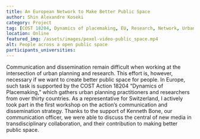 ```yaml
---
title: An European Network to Make Better Public Space 
author: Shin Alexandre Koseki
category: Project
tag: [COST 18204, Dynamics of placemaking, EU, Research, Network, Urban Planning]
location: Online
featured_img: /assets/images/pexel-video-public_space.mp4
alt: People across a open public space
participants_universities:
---
```

Communication and dissemination remain difficult when working at the intersection of urban planning and research. This effort is, however, necessary if we want to create better public space for people. In Europe, such task is supported by the COST Action 18204 “Dynamics of Placemaking,” which gathers urban planning practitioners and researchers from over thirty countries. As a representative for Switzerland, I actively took part in the first workshop on the action’s communication and dissemination strategy. Thanks to the support of Kenneth Bone, our communication officer, we were able to discuss the central of new media in transdisciplinary collaboration, and their contribution to making better public space.